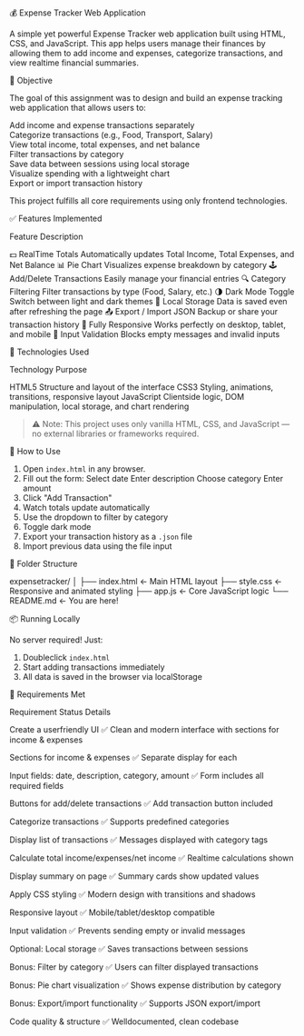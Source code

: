  💰 Expense Tracker Web Application

A simple yet powerful Expense Tracker web application built using HTML, CSS, and JavaScript. This app helps users manage their finances by allowing them to add income and expenses, categorize transactions, and view realtime financial summaries.



 🎯 Objective

The goal of this assignment was to design and build an expense tracking web application that allows users to:

 Add income and expense transactions separately  
 Categorize transactions (e.g., Food, Transport, Salary)  
 View total income, total expenses, and net balance  
 Filter transactions by category  
 Save data between sessions using local storage  
 Visualize spending with a lightweight chart  
 Export or import transaction history  

This project fulfills all core requirements using only frontend technologies.



 ✅ Features Implemented

 Feature  Description 

 💵 RealTime Totals  Automatically updates Total Income, Total Expenses, and Net Balance 
 📊 Pie Chart  Visualizes expense breakdown by category 
 🕹️ Add/Delete Transactions  Easily manage your financial entries 
 🔍 Category Filtering  Filter transactions by type (Food, Salary, etc.) 
 🌗 Dark Mode Toggle  Switch between light and dark themes 
 💾 Local Storage  Data is saved even after refreshing the page 
 📤 Export / Import JSON  Backup or share your transaction history 
 📱 Fully Responsive  Works perfectly on desktop, tablet, and mobile 
 🧪 Input Validation  Blocks empty messages and invalid inputs 



 🧰 Technologies Used

 Technology  Purpose 

 HTML5  Structure and layout of the interface 
 CSS3  Styling, animations, transitions, responsive layout 
 JavaScript  Clientside logic, DOM manipulation, local storage, and chart rendering 

> ⚠️ Note: This project uses only vanilla HTML, CSS, and JavaScript — no external libraries or frameworks required.



 🚀 How to Use

1. Open `index.html` in any browser.
2. Fill out the form:
    Select date
    Enter description
    Choose category
    Enter amount
3. Click "Add Transaction"
4. Watch totals update automatically
5. Use the dropdown to filter by category
6. Toggle dark mode
7. Export your transaction history as a `.json` file
8. Import previous data using the file input



 📁 Folder Structure

expensetracker/
│
├── index.html ← Main HTML layout
├── style.css ← Responsive and animated styling
├── app.js ← Core JavaScript logic
└── README.md ← You are here!




 📦 Running Locally

No server required! Just:
1. Doubleclick `index.html`  
2. Start adding transactions immediately  
3. All data is saved in the browser via localStorage



 🧾 Requirements Met

 Requirement  Status  Details 

 Create a userfriendly UI  ✅  Clean and modern interface with sections for income & expenses 
 
 Sections for income & expenses  ✅  Separate display for each 
 
 Input fields: date, description, category, amount  ✅  Form includes all required fields 
 
 Buttons for add/delete transactions  ✅  Add transaction button included 
 
 Categorize transactions  ✅  Supports predefined categories 
 
 Display list of transactions  ✅  Messages displayed with category tags 
 
 Calculate total income/expenses/net income  ✅  Realtime calculations shown 
 
 Display summary on page  ✅  Summary cards show updated values 
 
 Apply CSS styling  ✅  Modern design with transitions and shadows 
 
 Responsive layout  ✅  Mobile/tablet/desktop compatible 
 
 Input validation  ✅  Prevents sending empty or invalid messages 
 
 Optional: Local storage  ✅  Saves transactions between sessions 
 
 Bonus: Filter by category  ✅  Users can filter displayed transactions 
 
 Bonus: Pie chart visualization  ✅  Shows expense distribution by category 
 
 Bonus: Export/import functionality  ✅  Supports JSON export/import 
 
 Code quality & structure  ✅  Welldocumented, clean codebase 
